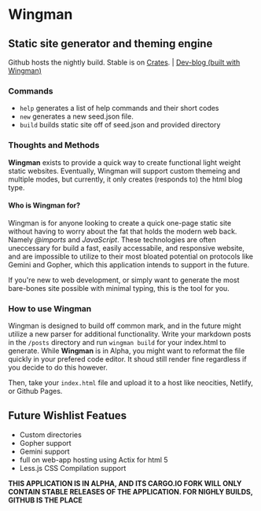 # Wingman
## Static site generator and theming engine
Github hosts the nightly build. Stable is on [Crates](https://crates.io/crates/wingman). | [Dev-blog (built with Wingman)](https://wingman-rs.neocities.org/)

### Commands
* ```help``` generates a list of help commands and their short codes
* ```new``` generates a new seed.json file. 
* ```build``` builds static site off of seed.json and provided directory

### Thoughts and Methods
**Wingman** exists to provide a quick way to create functional light weight static websites. Eventually, Wingman will support custom themeing and multiple modes, but currently, it only creates (responds to) the html blog type. 

#### Who is Wingman for?
Wingman is for anyone looking to create a quick one-page static site without having to worry about the fat that holds the modern web back. Namely _@imports_ and _JavaScript_. These technologies are often uneccessary for build a fast, easily accessabile, and responsive website, and are impossible to utilize to their most bloated potential on protocols like Gemini and Gopher, which this application intends to support in the future. 

If you're new to web development, or simply want to generate the most bare-bones site possible with minimal typing, this is the tool for you.

### How to use Wingman
Wingman is designed to build off common mark, and in the future might utilize a new parser for additional functionality. Write your markdown posts in the ```/posts``` directory and run ```wingman build``` for your index.html to generate. While **Wingman** is in Alpha, you might want to reformat the file quickly in your prefered code editor. It shoud still render fine regardless if you decide to do this however.

Then, take your ```index.html``` file and upload it to a host like neocities, Netlify, or Github Pages.

## Future Wishlist Featues
* Custom directories
* Gopher support
* Gemini support
* full on web-app hosting using Actix for html 5
* Less.js CSS Compilation support

**THIS APPLICATION IS IN ALPHA, AND ITS CARGO.IO FORK WILL ONLY CONTAIN STABLE RELEASES OF THE APPLICATION. FOR NIGHLY BUILDS, GITHUB IS THE PLACE**
